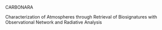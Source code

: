 CARBONARA

Characterization of Atmospheres through Retrieval of Biosignatures with Observational Network and Radiative Analysis
